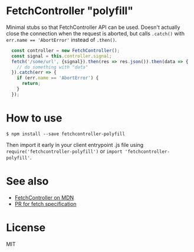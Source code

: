 # FetchController "polyfill"

Minimal stubs so that FetchController API can be used. Doesn't actually close the connection when
the request is aborted, but calls ```.catch()``` with ```err.name == 'AbortError'``` instead of ```.then()```.

```js
  const controller = new FetchController();
  const signal = this.controller.signal;
  fetch('/some/url', {signal}).then(res => res.json()).then(data => {
    // do something with "data"
  }).catch(err => {
    if (err.name == 'AbortError') {
      return;
    }
  });
```
# How to use

```shell
$ npm install --save fetchcontroller-polyfill
```

Then import it early in your client entrypoint .js file using
```require('fetchcontroller-polyfill')``` or ```import 'fetchcontroller-polyfill'```.


# See also

* [FetchController on MDN](https://developer.mozilla.org/en-US/docs/Web/API/FetchController)
* [PR for fetch specification](https://github.com/whatwg/fetch/pull/523)

# License

MIT

